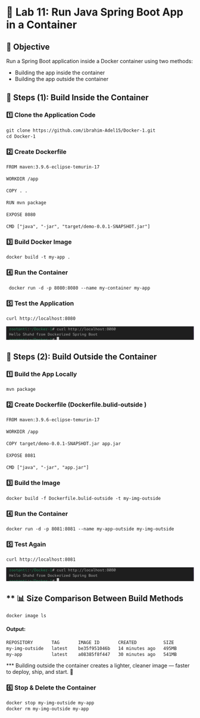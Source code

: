# 📘 Lab 11: Run Java Spring Boot App in a Container

## 🧩 Objective
Run a Spring Boot application inside a Docker container using two methods:
- Building the app inside the container
- Building the app outside the container

## 🔁 Steps (1): Build Inside the Container

### 1️⃣ Clone the Application Code

```
git clone https://github.com/ibrahim-Adel15/Docker-1.git
cd Docker-1
```

### 2️⃣ Create Dockerfile

```
FROM maven:3.9.6-eclipse-temurin-17

WORKDIR /app

COPY . .

RUN mvn package

EXPOSE 8080

CMD ["java", "-jar", "target/demo-0.0.1-SNAPSHOT.jar"]
```

### 3️⃣ Build Docker Image

```
docker build -t my-app .
```

### 4️⃣ Run the Container

```
 docker run -d -p 8080:8080 --name my-container my-app
```

### 5️⃣ Test the Application

```
curl http://localhost:8080
```
![Alt text](./images/curloutside.jpg)


## 🔁 Steps (2): Build Outside the Container

### 1️⃣ Build the App Locally

```
mvn package
```

### 2️⃣ Create Dockerfile (Dockerfile.bulid-outside )

```
FROM maven:3.9.6-eclipse-temurin-17

WORKDIR /app

COPY target/demo-0.0.1-SNAPSHOT.jar app.jar

EXPOSE 8081

CMD ["java", "-jar", "app.jar"]
```

### 3️⃣ Build the Image

```
docker build -f Dockerfile.bulid-outside -t my-img-outside 
```

### 4️⃣ Run the Container

```
docker run -d -p 8081:8081 --name my-app-outside my-img-outside
```

### 5️⃣ Test Again

```
curl http://localhost:8081
```
![Alt text](./images/curloutside.jpg)

## ** 📊 Size Comparison Between Build Methods

```
docker image ls
```

#### Output:
```
REPOSITORY       TAG       IMAGE ID       CREATED          SIZE
my-img-outside   latest    be35f951046b   14 minutes ago   495MB
my-app           latest    a08385f8f447   30 minutes ago   541MB
```
***  Building outside the container creates a lighter, cleaner image — faster to deploy, ship, and start. 🚀


### 6️⃣ Stop & Delete the Container

```
docker stop my-img-outside my-app 
docker rm my-img-outside my-app 
```




